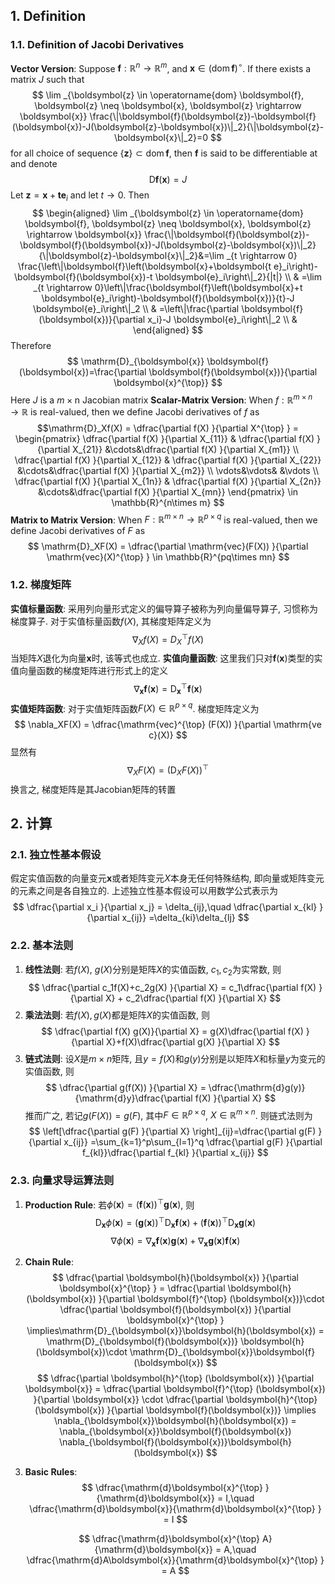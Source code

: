 ## 1. Definition
### 1.1. Definition of Jacobi Derivatives
**Vector Version**: Suppose $\boldsymbol{f}: \mathbb{R}^n \rightarrow \mathbb{R}^m$, and $\boldsymbol{x} \in(\operatorname{dom} \boldsymbol{f})^{\circ}$. If there exists a matrix $J$ such that
$$
\lim _{\boldsymbol{z} \in \operatorname{dom} \boldsymbol{f}, \boldsymbol{z} \neq \boldsymbol{x}, \boldsymbol{z} \rightarrow \boldsymbol{x}} \frac{\|\boldsymbol{f}(\boldsymbol{z})-\boldsymbol{f}(\boldsymbol{x})-J(\boldsymbol{z}-\boldsymbol{x})\|_2}{\|\boldsymbol{z}-\boldsymbol{x}\|_2}=0
$$
for all choice of sequence $\{\boldsymbol{z}\} \subset \operatorname{dom} \boldsymbol{f}$, then $\boldsymbol{f}$ is said to be differentiable at and denote
$$
\mathrm{D} \boldsymbol{f}(\boldsymbol{x})=J
$$
Let $\boldsymbol{z}=\boldsymbol{x}+\boldsymbol{t e}_i$ and let $t \rightarrow 0$. Then
$$
\begin{aligned}
 \lim _{\boldsymbol{z} \in \operatorname{dom} \boldsymbol{f}, \boldsymbol{z} \neq \boldsymbol{x}, \boldsymbol{z} \rightarrow \boldsymbol{x}} \frac{\|\boldsymbol{f}(\boldsymbol{z})-\boldsymbol{f}(\boldsymbol{x})-J(\boldsymbol{z}-\boldsymbol{x})\|_2}{\|\boldsymbol{z}-\boldsymbol{x}\|_2}&=\lim _{t \rightarrow 0} \frac{\left\|\boldsymbol{f}\left(\boldsymbol{x}+\boldsymbol{t e}_i\right)-\boldsymbol{f}(\boldsymbol{x})-t \boldsymbol{e}_i\right\|_2}{|t|} \\
& =\lim _{t \rightarrow 0}\left\|\frac{\boldsymbol{f}\left(\boldsymbol{x}+t \boldsymbol{e}_i\right)-\boldsymbol{f}(\boldsymbol{x})}{t}-J \boldsymbol{e}_i\right\|_2 \\
& =\left\|\frac{\partial \boldsymbol{f}(\boldsymbol{x})}{\partial x_i}-J \boldsymbol{e}_i\right\|_2 \\
&
\end{aligned}
$$
Therefore
$$
\mathrm{D}_{\boldsymbol{x}} \boldsymbol{f}(\boldsymbol{x})=\frac{\partial \boldsymbol{f}(\boldsymbol{x})}{\partial \boldsymbol{x}^{\top}}
$$
Here $J$ is a $m \times \mathrm{n}$ Jacobian matrix
**Scalar-Matrix Version**: When $f: \mathbb{R}^{m\times n}\to \mathbb{R}$ is real-valued, then we define Jacobi derivatives of $f$ as
$$\mathrm{D}_Xf(X) = \dfrac{\partial f(X) }{\partial X^{\top} } = \begin{pmatrix}
\dfrac{\partial f(X) }{\partial X_{11}} &  \dfrac{\partial f(X) }{\partial X_{21}} &\cdots&\dfrac{\partial f(X) }{\partial X_{m1}}  \\
\dfrac{\partial f(X) }{\partial X_{12}} &  \dfrac{\partial f(X) }{\partial X_{22}} &\cdots&\dfrac{\partial f(X) }{\partial X_{m2}}  \\
\vdots&\vdots& &\vdots \\
\dfrac{\partial f(X) }{\partial X_{1n}} &  \dfrac{\partial f(X) }{\partial X_{2n}} &\cdots&\dfrac{\partial f(X) }{\partial X_{mn}}  
\end{pmatrix} \in \mathbb{R}^{n\times m} $$
**Matrix to Matrix Version**: When $F: \mathbb{R}^{m\times n}\to \mathbb{R}^{p\times q}$ is real-valued, then we define Jacobi derivatives of $F$ as 
$$
\mathrm{D}_XF(X) = \dfrac{\partial \mathrm{vec}(F(X)) }{\partial \mathrm{vec}(X)^{\top} } \in \mathbb{R}^{pq\times mn} 
$$

### 1.2. 梯度矩阵
**实值标量函数**: 采用列向量形式定义的偏导算子被称为列向量偏导算子, 习惯称为梯度算子. 对于实值标量函数$f(X)$, 其梯度矩阵定义为
$$
\nabla _Xf(X) = D_X^{\top} f(X)
$$
当矩阵$X$退化为向量$\boldsymbol{x}$时, 该等式也成立.
**实值向量函数**:  这里我们只对$\boldsymbol{f}(\boldsymbol{x})$类型的实值向量函数的梯度矩阵进行形式上的定义
$$
\nabla _{\boldsymbol{x}}\boldsymbol{f}(\boldsymbol{x}) = \mathrm{D}_{\boldsymbol{x}}^{\top} \boldsymbol{f}(\boldsymbol{x})
$$
**实值矩阵函数**: 对于实值矩阵函数$F(X)\in \mathbb{R}^{p\times q}$. 梯度矩阵定义为
$$
\nabla_XF(X) = \dfrac{\mathrm{vec}^{\top} (F(X)) }{\partial \mathrm{ve c}(X)} 
$$
显然有
$$
\nabla_XF(X)=(\mathrm{D}_XF(X))^{\top} 
$$
换言之, 梯度矩阵是其Jacobian矩阵的转置



## 2. 计算
### 2.1. 独立性基本假设
假定实值函数的向量变元$\boldsymbol{x}$或者矩阵变元$X$本身无任何特殊结构, 即向量或矩阵变元的元素之间是各自独立的. 上述独立性基本假设可以用数学公式表示为
$$
\dfrac{\partial x_i }{\partial x_j} = \delta_{ij},\quad \dfrac{\partial x_{kl} }{\partial x_{ij}} =\delta_{ki}\delta_{lj}  
$$
### 2.2. 基本法则
1. **线性法则**: 若$f(X)$, $g(X)$分别是矩阵$X$的实值函数, $c_1, c_2$为实常数, 则
   $$
    \dfrac{\partial c_1f(X)+c_2g(X) }{\partial X} = c_1\dfrac{\partial f(X) }{\partial X} + c_2\dfrac{\partial f(X) }{\partial X}  
   $$
1. **乘法法则**: 若$f(X), g(X)$都是矩阵$X$的实值函数, 则
   $$
   \dfrac{\partial f(X) g(X)}{\partial X} = g(X)\dfrac{\partial f(X) }{\partial X}+f(X)\dfrac{\partial g(X) }{\partial X}   
   $$
2. **链式法则**: 设$X$是$m\times n$矩阵, 且$y=f(X)$和$g(y)$分别是以矩阵$X$和标量$y$为变元的实值函数, 则
   $$
   \dfrac{\partial g(f(X)) }{\partial X} = \dfrac{\mathrm{d}g(y)}{\mathrm{d}y}\dfrac{\partial f(X) }{\partial X}
   $$
   推而广之, 若记$g(F(X))=g(F)$, 其中$F\in \mathbb{R}^{p\times q}$, $X\in \mathbb{R}^{m\times n}$. 则链式法则为
   $$
   \left[\dfrac{\partial g(F) }{\partial X} \right]_{ij}=\dfrac{\partial g(F) }{\partial x_{ij}} =\sum_{k=1}^p\sum_{l=1}^q \dfrac{\partial g(F) }{\partial f_{kl}}\dfrac{\partial f_{kl} }{\partial x_{ij}}
   $$
### 2.3. 向量求导运算法则
1. **Production Rule**: 若$\phi(\boldsymbol{x}) = (\boldsymbol{f}(\boldsymbol{x}))^{\top}\boldsymbol{g}(\boldsymbol{x})$, 则
  $$
  \mathrm{D}_{\boldsymbol{x}}\phi(\boldsymbol{x}) = (\boldsymbol{g}(\boldsymbol{x}))^{\top}\mathrm{D}_{\boldsymbol{x}}\boldsymbol{f}(\boldsymbol{x}) + (\boldsymbol{f}(\boldsymbol{x}) )^{\top} \mathrm{D}_{\boldsymbol{x}} \boldsymbol{g}(\boldsymbol{x})$$
  $$\nabla \phi(\boldsymbol{x}) = \nabla_{\boldsymbol{x}} \boldsymbol{f} (\boldsymbol{x}) \boldsymbol{g}(\boldsymbol{x}) + \nabla_{\boldsymbol{x}}\boldsymbol{g}(\boldsymbol{x}) \boldsymbol{f}(\boldsymbol{x})
  $$

2. **Chain Rule**: 
   $$
   \dfrac{\partial \boldsymbol{h}(\boldsymbol{x}) }{\partial \boldsymbol{x}^{\top}  } = \dfrac{\partial \boldsymbol{h}(\boldsymbol{x}) }{\partial \boldsymbol{f}^{\top} (\boldsymbol{x})}\cdot \dfrac{\partial \boldsymbol{f}(\boldsymbol{x}) }{\partial \boldsymbol{x}^{\top} }  \implies\mathrm{D}_{\boldsymbol{x}}\boldsymbol{h}(\boldsymbol{x}) = \mathrm{D}_{\boldsymbol{f}(\boldsymbol{x})} \boldsymbol{h}(\boldsymbol{x})\cdot \mathrm{D}_{\boldsymbol{x}}\boldsymbol{f}(\boldsymbol{x}) 
   $$
    $$
   \dfrac{\partial \boldsymbol{h}^{\top} (\boldsymbol{x}) }{\partial \boldsymbol{x}} = \dfrac{\partial \boldsymbol{f}^{\top} (\boldsymbol{x}) }{\partial \boldsymbol{x}} \cdot \dfrac{\partial \boldsymbol{h}^{\top} (\boldsymbol{x}) }{\partial \boldsymbol{f}(\boldsymbol{x})} \implies \nabla_{\boldsymbol{x}}\boldsymbol{h}(\boldsymbol{x}) = \nabla_{\boldsymbol{x}}\boldsymbol{f}(\boldsymbol{x}) \nabla_{\boldsymbol{f}(\boldsymbol{x})}\boldsymbol{h}(\boldsymbol{x})
   $$

3. **Basic Rules**: 
   $$
   \dfrac{\mathrm{d}\boldsymbol{x}^{\top} }{\mathrm{d}\boldsymbol{x}} = I,\quad \dfrac{\mathrm{d}\boldsymbol{x}}{\mathrm{d}\boldsymbol{x}^{\top} } = I
   $$

   $$
   \dfrac{\mathrm{d}\boldsymbol{x}^{\top} A}{\mathrm{d}\boldsymbol{x}} = A,\quad \dfrac{\mathrm{d}A\boldsymbol{x}}{\mathrm{d}\boldsymbol{x}^{\top} } = A
   $$

   